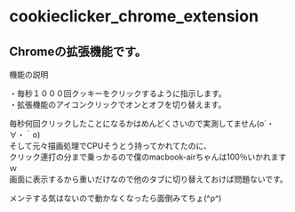 cookieclicker_chrome_extension
==============================

Chromeの拡張機能です。
---------------------

機能の説明

・毎秒１０００回クッキーをクリックするように指示します。  
・拡張機能のアイコンクリックでオンとオフを切り替えます。 


毎秒何回クリックしたことになるかはめんどくさいので実測してません(o´・∀・｀o)  
そして元々描画処理でCPUそうとう持ってかれてたのに、  
クリック連打の分まで乗っかるので僕のmacbook-airちゃんは100％いかれますｗ  
画面に表示するから重いだけなので他のタブに切り替えておけば問題ないです。  

メンテする気はないので動かなくなったら面倒みてちょ(^ρ^)
